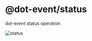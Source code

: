 # @dot-event/status

dot-event status operation

![status](https://31.media.tumblr.com/e0973d813af7f53a4cd856b3ffbf9144/tumblr_nnj9soNH5O1u9b9ceo1_400.gif)
